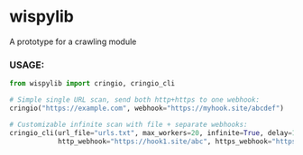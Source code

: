 # wispylib
A prototype for a crawling module


<h3>USAGE:</h3>

```python
from wispylib import cringio, cringio_cli

# Simple single URL scan, send both http+https to one webhook:
cringio("https://example.com", webhook="https://myhook.site/abcdef")

# Customizable infinite scan with file + separate webhooks:
cringio_cli(url_file="urls.txt", max_workers=20, infinite=True, delay=10,
            http_webhook="https://hook1.site/abc", https_webhook="https://hook2.site/xyz")
```

